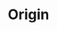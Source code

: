 ---
title: Origin
excerpt: >-
  Displays a list of accounts in a specific category according to your
  parameters.
api:
  file: market.json
  operationId: Category.Origin
hidden: false
---